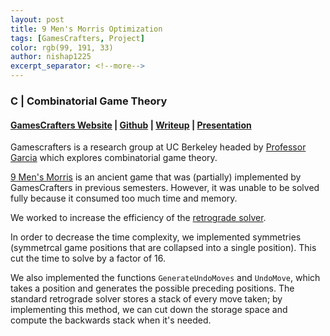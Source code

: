 ```yaml
---
layout: post
title: 9 Men's Morris Optimization
tags: [GamesCrafters, Project]
color: rgb(99, 191, 33)
author: nishap1225
excerpt_separator: <!--more-->
---
```

### C | Combinatorial Game Theory  
<!--more-->

#### [GamesCrafters Website](http://gamescrafters.berkeley.edu/) | [Github](https://github.com/GamesCrafters/GamesmanClassic/blob/369MMSp2021/src/m369mm.c) | [Writeup](https://docs.google.com/document/d/19buRo8mXmqn_wscRFo-euUD8Gh32t7Xi9Y_ViSdK4wQ/edit?usp=sharing) | [Presentation](https://youtu.be/V1nkqx3hsK4)

Gamescrafters is a research group at UC Berkeley headed by [Professor Garcia](https://www2.eecs.berkeley.edu/Faculty/Homepages/garcia.html) which explores combinatorial game theory. 

[9 Men's Morris](https://en.wikipedia.org/wiki/Nine_men%27s_morris) is an ancient game that was (partially) implemented by GamesCrafters in previous semesters. However, it was unable to be solved fully because it consumed too much time and memory. 

We worked to increase the efficiency of the [retrograde solver](https://github.com/GamesCrafters/GamesmanClassic/blob/369MMSp2021/src/core/solveretrograde.c).  

In order to decrease the time complexity, we implemented symmetries (symmetrcal game positions that are collapsed into a single position). This cut the time to solve by a factor of 16. 

We also implemented the functions `GenerateUndoMoves` and `UndoMove`, which takes a position and generates the possible preceding positions. The standard retrograde solver stores a stack of every move taken; by implementing this method, we can cut down the storage space and compute the backwards stack when it's needed. 
